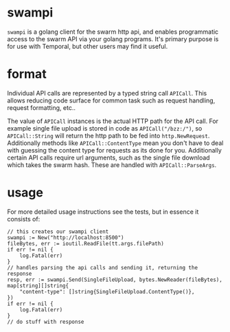 #  swampi

`swampi` is a golang client for the swarm http api, and enables programmatic access to the swarm API via your golang programs. It's primary purpose is for use with Temporal, but other users may find it useful.

# format

Individual API calls are represented by a typed string call `APICall`. This allows reducing code surface for common task such as request handling, request formatting, etc..

The value of `APICall` instances is the actual HTTP path for the API call. For example single file upload is stored in code as `APICall("/bzz:/")`, so `APICall::String` will return the http path to be fed into `http.NewRequest`. Additionally methods like `APICall::ContentType` mean you don't have to deal with guessing the content type for requests as its done for you. Additionally certain API calls require url arguments, such as the single file download which takes the swarm hash. These are handled with `APICall::ParseArgs`.

# usage

For more detailed usage instructions see the tests, but in essence it consists of:

```Golang
// this creates our swampi client
swampi := New("http://localhost:8500")
fileBytes, err := ioutil.ReadFile(tt.args.filePath)
if err != nil {
	log.Fatal(err)
}
// handles parsing the api calls and sending it, returning the response
resp, err := swampi.Send(SingleFileUpload, bytes.NewReader(fileBytes), map[string][]string{
	"content-type": []string{SingleFileUpload.ContentType()},
})
if err != nil {
    log.Fatal(err)
}
// do stuff with response
```